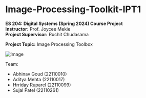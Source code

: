# Image-Processing-Toolkit-IPT1

**ES 204: Digital Systems (Spring 2024) Course Project** </br>
**Instructor:** Prof. Joycee Mekie</br>
**Project Supervisor:** Ruchit Chudasama</br>

**Project Topic:** Image Processing Toolbox 

![Image](.Week2/image.png)

Team:</br>
- Abhinav Goud (22110010)</br>
- Aditya Mehta (22110017)</br>
- Hrriday Ruparel (22110099)</br>
- Sujal Patel (22110261)

